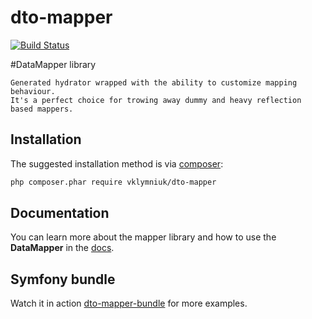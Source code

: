 # dto-mapper
[![Build Status](https://travis-ci.org/vklymniuk/dto-mapper.svg?branch=master)](https://travis-ci.org/vklymniuk/dto-mapper)


#DataMapper library

```text
Generated hydrator wrapped with the ability to customize mapping behaviour.
It's a perfect choice for trowing away dummy and heavy reflection based mappers.
```

## Installation

The suggested installation method is via [composer](https://getcomposer.org/):

```sh
php composer.phar require vklymniuk/dto-mapper
```

## Documentation
You can learn more about the mapper library and how to use the **DataMapper** in the [docs](docs).

## Symfony bundle
Watch it in action [dto-mapper-bundle](https://github.com/vklymniuk/dto-mapper-bundle) for more examples. 